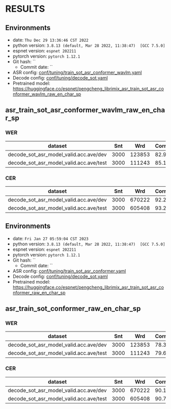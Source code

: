 <!-- Generated by scripts/utils/show_asr_result.sh -->
# RESULTS
## Environments
- date: `Thu Dec 29 13:36:46 CST 2022`
- python version: `3.8.13 (default, Mar 28 2022, 11:38:47)  [GCC 7.5.0]`
- espnet version: `espnet 202211`
- pytorch version: `pytorch 1.12.1`
- Git hash: ``
  - Commit date: ``
- ASR config: [conf/tuning/train_sot_asr_conformer_wavlm.yaml](conf/tuning/train_sot_asr_conformer_wavlm.yaml)
- Decode config: [conf/tuning/decode_sot.yaml](conf/tuning/decode_sot.yaml)
- Pretrained model: https://huggingface.co/espnet/pengcheng_librimix_asr_train_sot_asr_conformer_wavlm_raw_en_char_sp

## asr_train_sot_asr_conformer_wavlm_raw_en_char_sp
### WER

|dataset|Snt|Wrd|Corr|Sub|Del|Ins|Err|S.Err|
|---|---|---|---|---|---|---|---|---|
|decode_sot_asr_model_valid.acc.ave/dev|3000|123853|82.9|15.1|2.0|2.4|19.4|97.1|
|decode_sot_asr_model_valid.acc.ave/test|3000|111243|85.1|13.0|1.9|2.1|17.1|96.1|

### CER

|dataset|Snt|Wrd|Corr|Sub|Del|Ins|Err|S.Err|
|---|---|---|---|---|---|---|---|---|
|decode_sot_asr_model_valid.acc.ave/dev|3000|670222|92.2|4.9|2.9|2.7|10.6|97.1|
|decode_sot_asr_model_valid.acc.ave/test|3000|605408|93.2|4.1|2.6|2.3|9.1|96.1|


## Environments
- date: `Fri Jan 27 05:59:04 CST 2023`
- python version: `3.8.13 (default, Mar 28 2022, 11:38:47)  [GCC 7.5.0]`
- espnet version: `espnet 202211`
- pytorch version: `pytorch 1.12.1`
- Git hash: ``
  - Commit date: ``
- ASR config: [conf/tuning/train_sot_asr_conformer.yaml](conf/tuning/train_sot_asr_conformer.yaml)
- Decode config: [conf/tuning/decode_sot.yaml](conf/tuning/decode_sot.yaml)
- Pretrained model: https://huggingface.co/espnet/pengcheng_librimix_asr_train_sot_asr_conformer_raw_en_char_sp

## asr_train_sot_conformer_raw_en_char_sp
### WER

|dataset|Snt|Wrd|Corr|Sub|Del|Ins|Err|S.Err|
|---|---|---|---|---|---|---|---|---|
|decode_sot_asr_model_valid.acc.ave/dev|3000|123853|78.3|19.1|2.6|3.0|24.7|99.3|
|decode_sot_asr_model_valid.acc.ave/test|3000|111243|79.6|17.7|2.6|3.0|23.3|98.7|

### CER

|dataset|Snt|Wrd|Corr|Sub|Del|Ins|Err|S.Err|
|---|---|---|---|---|---|---|---|---|
|decode_sot_asr_model_valid.acc.ave/dev|3000|670222|90.1|6.3|3.6|3.5|13.4|99.3|
|decode_sot_asr_model_valid.acc.ave/test|3000|605408|90.7|5.7|3.6|3.3|12.6|98.7|

